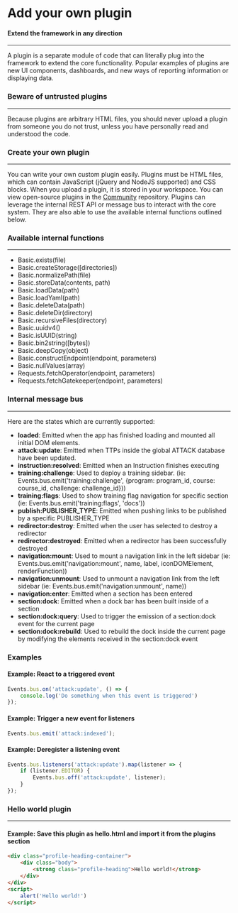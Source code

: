 
# Add your own plugin

#### Extend the framework in any direction

---

A plugin is a separate module of code that can literally plug into the framework to extend the core
functionality. Popular examples of plugins are new UI components, dashboards, and new ways
of reporting information or displaying data.

### Beware of untrusted plugins

---

Because plugins are arbitrary HTML files, you should never upload a plugin from someone you do
not trust, unless you have personally read and understood the code.

### Create your own plugin

---

You can write your own custom plugin easily. Plugins must be HTML files, which can contain JavaScript (jQuery
and NodeJS supported) and CSS blocks. When you upload a plugin, it is stored in your workspace. You can view
open-source plugins in the [Community](https://github.com/preludeorg/community) repository. Plugins can leverage 
the internal REST API or message bus to interact with the core system. They are also able to use the available internal functions outlined below.

### Available internal functions

---

- Basic.exists(file)
- Basic.createStorage([directories])
- Basic.normalizePath(file)
- Basic.storeData(contents, path)
- Basic.loadData(path)
- Basic.loadYaml(path)
- Basic.deleteData(path)
- Basic.deleteDir(directory)
- Basic.recursiveFiles(directory)
- Basic.uuidv4()
- Basic.isUUID(string)
- Basic.bin2string([bytes])
- Basic.deepCopy(object)
- Basic.constructEndpoint(endpoint, parameters)
- Basic.nullValues(array)
- Requests.fetchOperator(endpoint, parameters)
- Requests.fetchGatekeeper(endpoint, parameters)

### Internal message bus

---

Here are the states which are currently supported:

- **loaded**: Emitted when the app has finished loading and mounted all initial DOM elements.
- **attack:update**: Emitted when TTPs inside the global ATTACK database have been updated.
- **instruction:resolved**: Emitted when an Instruction finishes executing
- **training:challenge**: Used to deploy a training sidebar. (ie: Events.bus.emit('training:challenge', {program: program_id, course: course_id, challenge: challenge_id}))
- **training:flags**: Used to show training flag navigation for specific section (ie: Events.bus.emit('training:flags', 'docs'))
- **publish:PUBLISHER_TYPE**: Emitted when pushing links to be published by a specific PUBLISHER_TYPE
- **redirector:destroy**: Emitted when the user has selected to destroy a redirector
- **redirector:destroyed**: Emitted when a redirector has been successfully destroyed
- **navigation:mount**: Used to mount a navigation link in the left sidebar (ie: Events.bus.emit('navigation:mount', name, label, iconDOMElement, renderFunction))
- **navigation:unmount**: Used to unmount a navigation link from the left sidebar (ie: Events.bus.emit('navigation:unmount', name))
- **navigation:enter**: Emitted when a section has been entered
- **section:dock**: Emitted when a dock bar has been built inside of a section
- **section:dock:query**: Used to trigger the emission of a section:dock event for the current page
- **section:dock:rebuild**: Used to rebuild the dock inside the current page by modifying the elements received in the section:dock event

### Examples

#### Example: React to a triggered event

```javascript
Events.bus.on('attack:update', () => {
    console.log('Do something when this event is triggered')
});
```
    
   
#### Example: Trigger a new event for listeners

```javascript
Events.bus.emit('attack:indexed');
```
    
   
#### Example: Deregister a listening event

```javascript
Events.bus.listeners('attack:update').map(listener => {
    if (listener.EDITOR) {
        Events.bus.off('attack:update', listener);
    }
});
```
    
### Hello world plugin

---

#### Example: Save this plugin as hello.html and import it from the plugins section

```html
<div class="profile-heading-container">
    <div class="body">
        <strong class="profile-heading">Hello world!</strong>
    </div>
</div>
<script>
    alert('Hello world!')    
</script>
```
    
